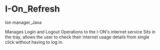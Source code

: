 # I-On_Refresh
Ion manager_Java

Manages Login and Logout Operations to the I-ON's internet service
Sits in the tray, allows the user to check their internet usage details from single click without having to log in.
